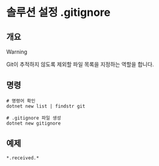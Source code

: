 # 솔루션 설정 .gitignore

## 개요
> [!WARNING]
> Git이 추적하지 않도록 제외할 파일 목록을 지정하는 역할을 합니다.

## 명령
```shell
# 명령어 확인
dotnet new list | findstr git

# .gitignore 파일 생성
dotnet new gitignore
```

## 예제
```
*.received.*
```